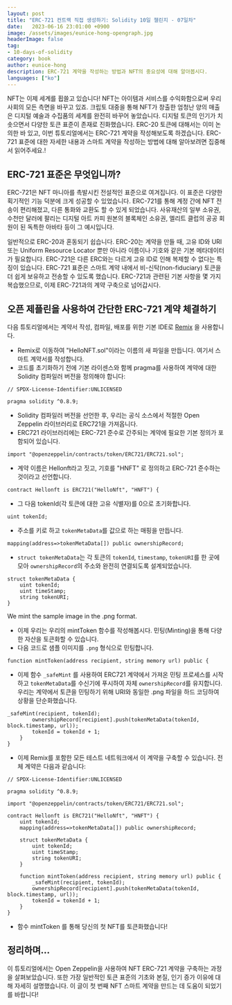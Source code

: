 ```yaml
---
layout: post
title: "ERC-721 컨트랙 직접 생성하기: Solidity 10일 챌린지 - 07일차"
date:   2023-06-16 23:01:00 +0900
image: /assets/images/eunice-hong-opengraph.jpg
headerImage: false
tag:
- 10-days-of-solidity
category: book
author: eunice-hong
description: ERC-721 계약을 작성하는 방법과 NFT의 중요성에 대해 알아봅시다.
languages: ["ko"]
---
```


NFT는 이제 세계를 휩쓸고 있습니다!
NFT는 아이템과 서비스를 수익화함으로써 우리 사회의 모든 측면을 바꾸고 있죠.
크립토 대중을 통해 NFT가 창출한 엄청난 양의 매출은 디지털 예술과 수집품의 세계를 완전히 바꾸어 놓았습니다. 
디지털 토큰의 인기가 치솟으면서 다양한 토큰 표준이 존재로 진화했습니다. 
ERC-20 토큰에 대해서는 이미 논의한 바 있고, 이번 튜토리얼에서는 ERC-721 계약을 작성해보도록 하겠습니다. 
ERC-721 표준에 대한 자세한 내용과 스마트 계약을 작성하는 방법에 대해 알아보려면 집중해서 읽어주세요.!

## ERC-721 표준은 무엇입니까?

ERC-721은 NFT 마니아를 촉발시킨 전설적인 표준으로 여겨집니다.
이 표준은 다양한 획기적인 기능 덕분에 크게 성공할 수 있었습니다.
ERC-721를 통해 계정 간에 NFT 전송이 편리해졌고, 다른 통화와 교환도 할 수 있게 되었습니다. 
사유재산의 일부 소유권, 수천만 달러에 팔리는 디지털 아트 카피 원본의 블록체인 소유권, 
엘리트 클럽의 공공 회원이 된 독특한 아바타 등이 그 예시입니다.

일반적으로 ERC-20과 혼동되기 쉽습니다.
ERC-20는 계약을 만들 때, 고유 ID와 URI 또는 Uniform Resource Locator 뿐만 아니라 이름이나 기호와 같은 기본 메타데이터가 필요합니다. 
ERC-721은 다른 ERC와는 다르게 고유 ID로 인해 복제할 수 없다는 특징이 있습니다. 
ERC-721 표준은 스마트 계약 내에서 비-신탁(non-fiduciary) 토큰을 더 쉽게 보유하고 전송할 수 있도록 했습니다. 
ERC-721과 관련된 기본 사항을 몇 가지 복습했으므로, 이제 ERC-721과의 계약 구축으로 넘어갑시다.

## 오픈 제플린을 사용하여 간단한 ERC-721 계약 체결하기

다음 튜토리얼에서는 계약서 작성, 컴파일, 배포를 위한 기본 IDE로 [Remix][remix] 을 사용합니다.

- Remix로 이동하여 "HelloNFT.sol"이라는 이름의 새 파일을 만듭니다. 여기서 스마트 계약서를 작성합니다.
- 코드를 초기화하기 전에 기본 라이센스와 함께 pragma를 사용하여 계약에 대한 Solidity 컴파일러 버전을 정의해야 합니다:

```solidity
// SPDX-License-Identifier:UNLICENSED

pragma solidity ^0.8.9;
```

- Solidity 컴파일러 버전을 선언한 후, 우리는 공식 소스에서 적절한 Open Zeppelin 라이브러리로 ERC721을 가져옵니다.
- ERC721 라이브러리에는 ERC-721 준수로 간주되는 계약에 필요한 기본 정의가 포함되어 있습니다.

```solidity
import "@openzeppelin/contracts/token/ERC721/ERC721.sol";
```

- 계약 이름은 Hellonft라고 짓고, 기호를 "HNFT" 로 정의하고 ERC-721 준수하는 것이라고 선언합니다.

```solidity
contract Hellonft is ERC721("HelloNft", "HNFT") {
```

- 그 다음 tokenId(각 토큰에 대한 고유 식별자)를 0으로 초기화합니다.

```solidity
uint tokenId;
```

- 주소를 키로 하고 `tokenMetaData`를 값으로 하는 매핑을 만듭니다.

```solidity
mapping(address=>tokenMetaData[]) public ownershipRecord;
```
- `struct tokenMetaData`는 각 토큰의 `tokenId`, `timestamp`, `tokenURI`를 한 곳에 모아 
  `ownershipRecord`의 주소와 완전히 연결되도록 설계되었습니다.

```solidity
struct tokenMetaData {
	uint tokenId;
	uint timeStamp;
	string tokenURI;
}
```
We mint the sample image in the .png format.
- 이제 우리는 우리의 mintToken 함수를 작성해봅시다. 민팅(Minting)을 통해 다양한 자산을 토큰화할 수 있습니다. 
- 다음 코드로 샘플 이미지를 `.png` 형식으로 민팅합니다.

```solidity
function mintToken(address recipient, string memory url) public {
```

- 이제 함수 `_safeMint` 를 사용하여 ERC721 계약에서 가져온 민팅 프로세스를 시작하고 
  `tokenMetaData`를 수신기에 푸시하여 자체 `ownershipRecord`를 유지합니다. 
  우리는 계약에서 토큰을 민팅하기 위해 URI와 동일한 .png 파일을 하드 코딩하여 상황을 단순화했습니다.

```solidity
_safeMint(recipient, tokenId);
        ownershipRecord[recipient].push(tokenMetaData(tokenId, block.timestamp, url));
        tokenId = tokenId + 1;
    }
}
```

- 이제 Remix를 포함한 모든 테스트 네트워크에서 이 계약을 구축할 수 있습니다. 전체 계약은 다음과 같습니다:

```solidity
// SPDX-License-Identifier:UNLICENSED

pragma solidity ^0.8.9;

import "@openzeppelin/contracts/token/ERC721/ERC721.sol";

contract Hellonft is ERC721("HelloNft", "HNFT") {
    uint tokenId;
    mapping(address=>tokenMetaData[]) public ownershipRecord;

    struct tokenMetaData {
        uint tokenId;
        uint timeStamp;
        string tokenURI;
    }

    function mintToken(address recipient, string memory url) public {
        _safeMint(recipient, tokenId);
        ownershipRecord[recipient].push(tokenMetaData(tokenId, block.timestamp, url));
        tokenId = tokenId + 1;
    }
}
```
 
- 함수 mintToken 를 통해 당신의 첫 NFT를 토큰화했습니다!

## 정리하며...

이 튜토리얼에서는 Open Zeppelin을 사용하여 NFT ERC-721 계약을 구축하는 과정을 살펴보았습니다. 
또한 가장 일반적인 토큰 표준의 기초와 본질, 인기 증가 이유에 대해 자세히 설명했습니다. 
이 글이 첫 번째 NFT 스마트 계약을 만드는 데 도움이 되었기를 바랍니다!

[remix]: https://remix.ethereum.org/